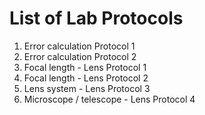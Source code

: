 # List of Lab Protocols

1. Error calculation Protocol 1
2. Error calculation Protocol 2
3. Focal length - Lens Protocol 1
4. Focal length - Lens Protocol 2
5. Lens system - Lens Protocol 3
6. Microscope / telescope - Lens Protocol 4
